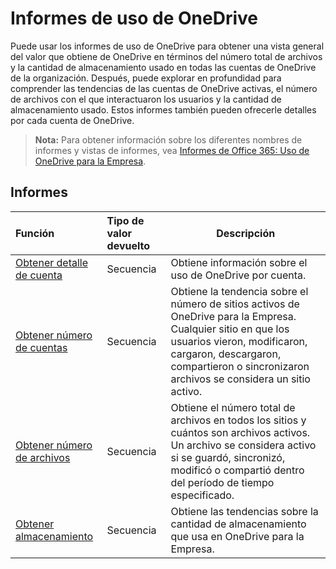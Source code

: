 # <a name="onedrive-usage-reports"></a>Informes de uso de OneDrive

Puede usar los informes de uso de OneDrive para obtener una vista general del valor que obtiene de OneDrive en términos del número total de archivos y la cantidad de almacenamiento usado en todas las cuentas de OneDrive de la organización. Después, puede explorar en profundidad para comprender las tendencias de las cuentas de OneDrive activas, el número de archivos con el que interactuaron los usuarios y la cantidad de almacenamiento usado. Estos informes también pueden ofrecerle detalles por cada cuenta de OneDrive.

> **Nota:** Para obtener información sobre los diferentes nombres de informes y vistas de informes, vea [Informes de Office 365: Uso de OneDrive para la Empresa](https://support.office.com/client/OneDrive-for-Business-usage-0de3b312-c4e8-4e4b-a02d-32b2f726a680).

## <a name="reports"></a>Informes

| Función                                 | Tipo de valor devuelto | Descripción                              |
| :--------------------------------------- | :---------- | ---------------------------------------- |
| [Obtener detalle de cuenta](../api/reportroot_getonedriveusageaccountdetail.md) | Secuencia      | Obtiene información sobre el uso de OneDrive por cuenta. |
| [Obtener número de cuentas](../api/reportroot_getonedriveusageaccountcounts.md) | Secuencia      | Obtiene la tendencia sobre el número de sitios activos de OneDrive para la Empresa. Cualquier sitio en que los usuarios vieron, modificaron, cargaron, descargaron, compartieron o sincronizaron archivos se considera un sitio activo. |
| [Obtener número de archivos](../api/reportroot_getonedriveusagefilecounts.md) | Secuencia      | Obtiene el número total de archivos en todos los sitios y cuántos son archivos activos. Un archivo se considera activo si se guardó, sincronizó, modificó o compartió dentro del período de tiempo especificado. |
| [Obtener almacenamiento](../api/reportroot_getonedriveusagestorage.md) | Secuencia      | Obtiene las tendencias sobre la cantidad de almacenamiento que usa en OneDrive para la Empresa. |
